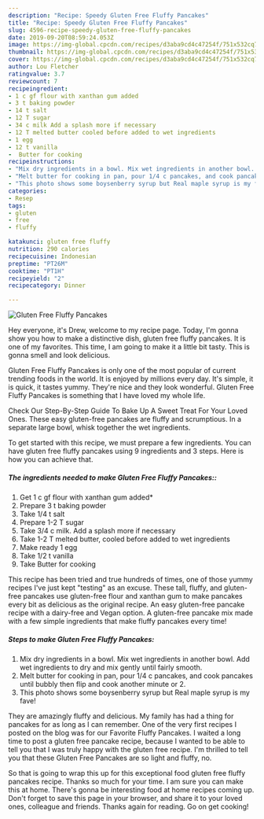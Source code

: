 ```yaml
---
description: "Recipe: Speedy Gluten Free Fluffy Pancakes"
title: "Recipe: Speedy Gluten Free Fluffy Pancakes"
slug: 4596-recipe-speedy-gluten-free-fluffy-pancakes
date: 2019-09-20T08:59:24.053Z
image: https://img-global.cpcdn.com/recipes/d3aba9cd4c47254f/751x532cq70/gluten-free-fluffy-pancakes-recipe-main-photo.jpg
thumbnail: https://img-global.cpcdn.com/recipes/d3aba9cd4c47254f/751x532cq70/gluten-free-fluffy-pancakes-recipe-main-photo.jpg
cover: https://img-global.cpcdn.com/recipes/d3aba9cd4c47254f/751x532cq70/gluten-free-fluffy-pancakes-recipe-main-photo.jpg
author: Lou Fletcher
ratingvalue: 3.7
reviewcount: 7
recipeingredient:
- 1 c gf flour with xanthan gum added
- 3 t baking powder
- 14 t salt
- 12 T sugar
- 34 c milk Add a splash more if necessary
- 12 T melted butter cooled before added to wet ingredients
- 1 egg
- 12 t vanilla
-  Butter for cooking
recipeinstructions:
- "Mix dry ingredients in a bowl. Mix wet ingredients in another bowl. Add wet ingredients to dry and mix gently until fairly smooth."
- "Melt butter for cooking in pan, pour 1/4 c pancakes, and cook pancakes until bubbly then flip and cook another minute or 2."
- "This photo shows some boysenberry syrup but Real maple syrup is my fave!"
categories:
- Resep
tags:
- gluten
- free
- fluffy

katakunci: gluten free fluffy
nutrition: 290 calories
recipecuisine: Indonesian
preptime: "PT26M"
cooktime: "PT1H"
recipeyield: "2"
recipecategory: Dinner

---
```



![Gluten Free Fluffy Pancakes](https://img-global.cpcdn.com/recipes/d3aba9cd4c47254f/751x532cq70/gluten-free-fluffy-pancakes-recipe-main-photo.jpg)

Hey everyone, it's Drew, welcome to my recipe page. Today, I'm gonna show you how to make a distinctive dish, gluten free fluffy pancakes. It is one of my favorites. This time, I am going to make it a little bit tasty. This is gonna smell and look delicious.

Gluten Free Fluffy Pancakes is only one of the most popular of current trending foods in the world. It is enjoyed by millions every day. It's simple, it is quick, it tastes yummy. They're nice and they look wonderful. Gluten Free Fluffy Pancakes is something that I have loved my whole life.

Check Our Step-By-Step Guide To Bake Up A Sweet Treat For Your Loved Ones. These easy gluten-free pancakes are fluffy and scrumptious. In a separate large bowl, whisk together the wet ingredients.


To get started with this recipe, we must prepare a few ingredients. You can have gluten free fluffy pancakes using 9 ingredients and 3 steps. Here is how you can achieve that.

##### The ingredients needed to make Gluten Free Fluffy Pancakes::

1. Get 1 c gf flour with xanthan gum added*
1. Prepare 3 t baking powder
1. Take 1/4 t salt
1. Prepare 1-2 T sugar
1. Take 3/4 c milk. Add a splash more if necessary
1. Take 1-2 T melted butter, cooled before added to wet ingredients
1. Make ready 1 egg
1. Take 1/2 t vanilla
1. Take  Butter for cooking


This recipe has been tried and true hundreds of times, one of those yummy recipes I&#39;ve just kept &#34;testing&#34; as an excuse. These tall, fluffy, and gluten-free pancakes use gluten-free flour and xanthan gum to make pancakes every bit as delicious as the original recipe. An easy gluten-free pancake recipe with a dairy-free and Vegan option. A gluten-free pancake mix made with a few simple ingredients that make fluffy pancakes every time! 

##### Steps to make Gluten Free Fluffy Pancakes:

1. Mix dry ingredients in a bowl. Mix wet ingredients in another bowl. Add wet ingredients to dry and mix gently until fairly smooth.
1. Melt butter for cooking in pan, pour 1/4 c pancakes, and cook pancakes until bubbly then flip and cook another minute or 2.
1. This photo shows some boysenberry syrup but Real maple syrup is my fave!


They are amazingly fluffy and delicious. My family has had a thing for pancakes for as long as I can remember. One of the very first recipes I posted on the blog was for our Favorite Fluffy Pancakes. I waited a long time to post a gluten free pancake recipe, because I wanted to be able to tell you that I was truly happy with the gluten free recipe. I&#39;m thrilled to tell you that these Gluten Free Pancakes are so light and fluffy, no. 

So that is going to wrap this up for this exceptional food gluten free fluffy pancakes recipe. Thanks so much for your time. I am sure you can make this at home. There's gonna be interesting food at home recipes coming up. Don't forget to save this page in your browser, and share it to your loved ones, colleague and friends. Thanks again for reading. Go on get cooking!
